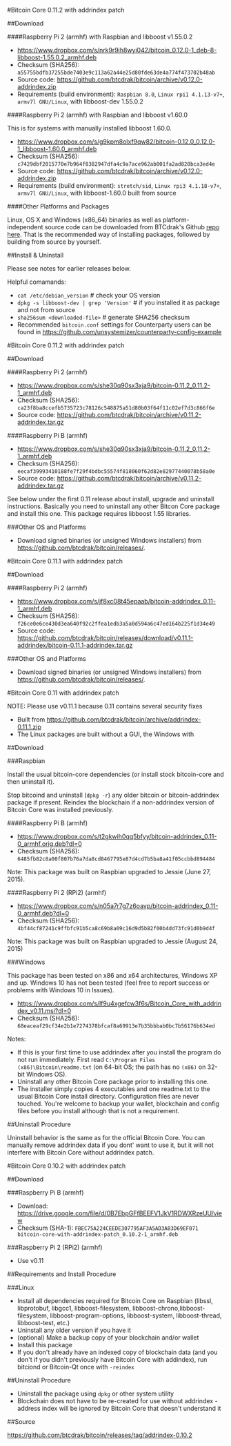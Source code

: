 #Bitcoin Core 0.11.2 with addrindex patch

##Download

####Raspberry Pi 2 (armhf) with Raspbian and libboost v1.55.0.2

* https://www.dropbox.com/s/nrk9r9ih8wyi042/bitcoin_0.12.0-1_deb-8-libboost-1.55.0.2_armhf.deb
* Checksum (SHA256): `a55755bdfb37255bde7403e9c113a62a44e25d80fde63de4a774f473702b48ab`
* Source code: https://github.com/btcdrak/bitcoin/archive/v0.12.0-addrindex.zip
* Requirements (build environment): `Raspbian 8.0`, `Linux rpi1 4.1.13-v7+`, `armv7l GNU/Linux`, with libboost-dev 1.55.0.2

####Raspberry Pi 2 (armhf) with Raspbian and libboost v1.60.0

This is for systems with manually installed libboost 1.60.0.

* https://www.dropbox.com/s/g9kpm8olxf9qw82/bitcoin-0.12.0_0.12.0-1_libboost-1.60.0_armhf.deb
* Checksum (SHA256): `c7429dbf2015770e7b964f8382947dfa4c9a7ace962ab001fa2ad820bca3ed4e`
* Source code: https://github.com/btcdrak/bitcoin/archive/v0.12.0-addrindex.zip
* Requirements (build environment): `stretch/sid`, `Linux rpi3 4.1.18-v7+`, `armv7l GNU/Linux`, with libboost-1.60.0 built from source

####Other Platforms and Packages

Linux, OS X and Windows (x86_64) binaries as well as platform-independent source code can be downloaded from BTCdrak's Github [repo here](https://github.com/btcdrak/bitcoin/releases). That is the recommended way of installing packages, followed by building from source by yourself.

##Install & Uninstall

Please see notes for earlier releases below. 

Helpful comamands:

* `cat /etc/debian_version`               # check your OS version
* `dpkg -s libboost-dev | grep 'Version'` # if you installed it as package and not from source
* `sha256sum <downloaded-file>`           # generate SHA256 checksum
* Recommended `bitcoin.conf` settings for Counterparty users can be found in https://github.com/unsystemizer/counterparty-config-example

#Bitcoin Core 0.11.2 with addrindex patch

##Download

####Raspberry Pi 2 (armhf)

* https://www.dropbox.com/s/she30q90sx3xja9/bitcoin-0.11.2_0.11.2-1_armhf.deb
* Checksum (SHA256): `ca23f8ba8ccefb5735723c78126c548875a51d80b03f64f11c02ef7d3c866f6e`
* Source code: https://github.com/btcdrak/bitcoin/archive/v0.11.2-addrindex.tar.gz

####Raspberry Pi B (armhf)

* https://www.dropbox.com/s/she30q90sx3xja9/bitcoin-0.11.2_0.11.2-1_armhf.deb
* Checksum (SHA256): `eecaf39993410188fe7f29f4bdbc55574f818060f62d82e82977440078b58a0e`
* Source code: https://github.com/btcdrak/bitcoin/archive/v0.11.2-addrindex.tar.gz 

See below under the first 0.11 release about install, upgrade and uninstall instructions. Basically you need to uninstall any other Bitcon Core package and install this one. This package requires libboost 1.55 libraries.

###Other OS and Platforms

* Download signed binaries (or unsigned Windows installers) from https://github.com/btcdrak/bitcoin/releases/.

#Bitcoin Core 0.11.1 with addrindex patch

##Download

####Raspberry Pi 2 (armhf)

* https://www.dropbox.com/s/jf8xc08t45epaab/bitcoin-addrindex_0.11-1_armhf.deb
* Checksum (SHA256): `f26ce0e6ce430d3ea640f92c2ffea1edb3a5a0d594a6c47ed164b225f1d34e49`
* Source code: https://github.com/btcdrak/bitcoin/releases/download/v0.11.1-addrindex/bitcoin-0.11.1-addrindex.tar.gz

###Other OS and Platforms

* Download signed binaries (or unsigned Windows installers) from https://github.com/btcdrak/bitcoin/releases/.

#Bitcoin Core 0.11 with addrindex patch

NOTE: Please use v0.11.1 because 0.11 contains several security fixes

* Built from https://github.com/btcdrak/bitcoin/archive/addrindex-0.11.1.zip
* The Linux packages are built without a GUI, the Windows with 

##Download

###Raspbian

Install the usual bitcoin-core dependencies (or install stock bitcoin-core and then uninstall it). 

Stop bitcoind and uninstall (`dpkg -r`) any older bitcoin or bitcoin-addrindex package if present. Reindex the blockchain if a non-addrindex version of Bitcoin Core was installed previously.

####Raspberry Pi B (armhf)

* https://www.dropbox.com/s/t2gkwih0qq5bfyy/bitcoin-addrindex_0.11-0_armhf.orig.deb?dl=0
* Checksum (SHA256): `6485fb82c8a00f807b76a7da8cd8467795e87d4cd7b5ba8a41f05ccbbd894484`

Note: This package was built on Raspbian upgraded to Jessie (June 27, 2015).

####Raspberry Pi 2 (RPi2) (armhf)

* https://www.dropbox.com/s/n05a7r7g7z6oavp/bitcoin-addrindex_0.11-0_armhf.deb?dl=0
* Checksum (SHA256): `4bf44cf87241c9ffbfc91b5ca8c69b8a09c16d9d5b82f00b4dd73fc91d0b9d4f`

Note: This package was built on Raspbian upgraded to Jessie (August 24, 2015)

###Windows 

This package has been tested on x86 and x64 architectures, Windows XP and up. Windows 10 has not been tested (feel free to report success or problems with Windows 10 in Issues).

* https://www.dropbox.com/s/lf9u4xgefcw3f6s/Bitcoin_Core_with_addrindex_v0.11.msi?dl=0
* Checksum (SHA256): `68eaceaf29cf34e2b1e7274378bfcaf8a69913e7b35bbbab0bc7b56176b634ed`

Notes: 

* If this is your first time to use addrindex after you install the program do not run immediately. First read `C:\Program Files (x86)\Bitcoin\readme.txt` (on 64-bit OS; the path has no `(x86)` on 32-bit Windows OS).
* Uninstall any other Bitcoin Core package prior to installing this one.
* The installer simply copies 4 executables and one readme.txt to the usual Bitcoin Core install directory. Configuration files are never touched. You're welcome to backup your wallet, blockchain and config files before you install although that is not a requirement.

##Uninstall Procedure

Uninstall behavior is the same as for the official Bitcoin Core. You can manually remove addrindex data if you dont' want to use it, but it will not interfere with Bitcoin Core without addrindex patch.

#Bitcoin Core 0.10.2 with addrindex patch

##Download

###Raspberry Pi B (armhf)

* Download: https://drive.google.com/file/d/0B7EbpGFfBEEFV1JkV1RDWXRzeUU/view
* Checksum (SHA-1): `FBEC75A224CEEDE307795AF3A5AD3A83D69EF071 bitcoin-core-with-addrindex-patch_0.10.2-1_armhf.deb`

###Raspberry Pi 2 (RPi2) (armhf)

* Use v0.11

##Requirements and Install Procedure

###Linux

* Install all dependencies required for Bitcoin Core on Raspbian (libssl, libprotobuf, libgcc1, libboost-filesystem, libboost-chrono,libboost-filesystem, libboost-program-options, libboost-system, libboost-thread, libboost-test, etc.)
* Uninstall any older version if you have it
* (optional) Make a backup copy of your blockchain and/or wallet
* Install this package
* If you don't already have an indexed copy of blockchain data (and you don't if you didn't previously have Bitcoin Core with addindex), run bitciond or Bitcoin-Qt once with `-reindex`

##Uninstall Procedure

* Uninstall the package using `dpkg` or other system utility
* Blockchain does not have to be re-created for use without addrindex - address index will be ignored by Bitcoin Core that doesn't understand it

##Source

https://github.com/btcdrak/bitcoin/releases/tag/addrindex-0.10.2
